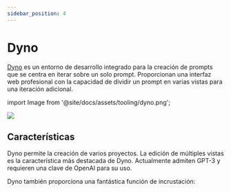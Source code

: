 ```yaml
---
sidebar_position: 4
---
```


# Dyno

[Dyno](https://trydyno.com/login) es un entorno de desarrollo integrado para la creación de prompts que se centra en iterar sobre un solo prompt. Proporcionan una interfaz web profesional con la capacidad de dividir un prompt en varias vistas para una iteración adicional.

import Image from '@site/docs/assets/tooling/dyno.png';

<div style={{textAlign: 'center'}}>
  <img src={Image} style={{width: "750px"}} />
</div>

## Características

Dyno permite la creación de varios proyectos. La edición de múltiples vistas es la característica más destacada de Dyno. Actualmente admiten GPT-3 y requieren una clave de OpenAI para su uso.

Dyno también proporciona una fantástica función de incrustación:

<div trydyno-embed="" openai-model="text-davinci-003" initial-prompt="Si John tiene 5 peras, luego se come 2, y compra 5 más, luego regala 3 a su amigo, ¿cuántas peras tiene?\n\nPensemos paso a paso." initial-response="John empieza con 5 peras. Se come 2 peras, lo que le deja con 3 peras. Compra 5 peras más, lo que le da un total de 8 peras. Regala 3 peras a su amigo, lo que le deja solo con 5 peras." max-tokens="256" box-rows="5" model-temp="0.7" top-p="1"></div>
